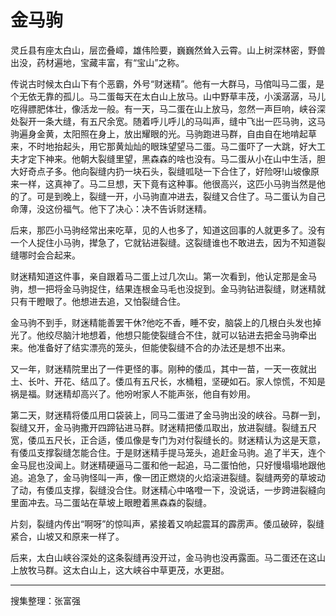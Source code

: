 # 金马驹

灵丘县有座太白山，层峦叠嶂，雄伟险要，巍巍然耸入云霄。山上树深林密，野兽出没，药材遍地，宝藏丰富，有“宝山”之称。

传说古时候太白山下有个恶霸，外号“财迷精”。他有一大群马，马倌叫马二蛋，是个无依无靠的孤儿。马二蛋每天在太白山上放马。山中野草丰茂，小溪潺潺，马儿吃得膘肥体壮，像活龙一般。有一天，马二蛋在山上放马，忽然一声巨响，峡谷深处裂开一条大缝，有五尺余宽。随着呼儿呼儿的马叫声，缝中飞出一匹马驹，这马驹遍身金黄，太阳照在身上，放出耀眼的光。马驹跑进马群，自由自在地啃起草来，不时地抬起头，用它那黄灿灿的眼珠望望马二蛋。马二蛋吓了一大跳，好大工夫才定下神来。他朝大裂缝里望，黑森森的啥也没有。马二蛋从小在山中生活，胆大好奇点子多。他向裂缝内扔一块石头，裂缝呱哒一下合住了，好险呀!山坡像原来一样，这真神了。马二旦想，天下竟有这种事。他很高兴，这匹小马驹当然是他的了。可是到晚上，裂缝一开，小马驹直冲进去，裂缝又合住了。马二蛋认为自己命薄，没这份福气。他下了决心：决不告诉财迷精。

后来，那匹小马驹经常出来吃草，见的人也多了，知道这回事的人就更多了。没有一个人捉住小马驹，撵急了，它就钻进裂缝。这裂缝谁也不敢进去，因为不知道裂缝哪时会合起来。

财迷精知道这件事，亲自跟着马二蛋上过几次山。第一次看到，他认定那是金马驹，想一把将金马驹捉住，结果连根金马毛也没捉到。金马驹钻进裂缝，财迷精就只有干瞪眼了。他想进去追，又怕裂缝合住。

金马驹不到手，财迷精能善罢干休?他吃不香，睡不安，脑袋上的几根白头发也掉光了。他绞尽脑汁地想着，他想只能使裂缝合不住，就可以钻进去把金马驹牵出来。他准备好了结实漂亮的笼头，但能使裂缝不合的办法还是想不出来。

又一年，财迷精院里出了一件更怪的事。刚种的倭瓜，其中一苗，一天一夜就出土、长叶、开花、结瓜了。倭瓜有五尺长，水桶粗，坚硬如石。家人惊慌，不知是祸是福。财迷精却高兴了。他吩咐家人不能声张，他自有妙用。

第二天，财迷精将倭瓜用口袋装上，同马二蛋进了金马驹出没的峡谷。马群一到，裂缝又开，金马驹撒开四蹄钻进马群。财迷精把倭瓜取出，放进裂缝。裂缝五尺宽，倭瓜五尺长，正合适，倭瓜像是专门为对付裂缝长的。财迷精认为这是天意，有倭瓜支撑裂缝怎能合住。于是财迷精手提马笼头，追赶金马驹。追了半天，连个金马屁也没闻上。财迷精硬逼马二蛋和他一起追，马二蛋怕他，只好慢塌塌地跟他追。追急了，金马驹怪叫一声，像一团正燃烧的火焰滚进裂缝。裂缝两旁的草坡动了动，有倭瓜支撑，裂缝没合住。财迷精心中咯噔一下，没说话，一步跨进裂縫向里面冲去。马二蛋站在草坡上眼瞪着黑森森的裂缝。

片刻，裂缝内传出“啊呀”的惊叫声，紧接着又响起震耳的霹雳声。倭瓜破碎，裂缝紧合，山坡又和原来一样了。

后来，太白山峡谷深处的这条裂缝再没开过，金马驹也没再露面。马二蛋还在这山上放牧马群。这太白山上，这大峡谷中草更茂，水更甜。

---

搜集整理：张富强